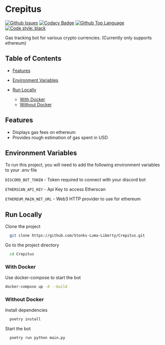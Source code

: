 # Crepitus

[![Github Issues](https://img.shields.io/github/issues/Stonks-Luma-Liberty/Crepitus?logo=github\&style=for-the-badge)](https://github.com/Stonks-Luma-Liberty/Crepitus/issues)
[![Codacy Badge](https://img.shields.io/codacy/grade/959e4a142b3043d4b4dbf94646c680a8?logo=codacy\&style=for-the-badge)](https://www.codacy.com/gh/Stonks-Luma-Liberty/Crepitus/dashboard?utm_source=github.com\&utm_medium=referral\&utm_content=Stonks-Luma-Liberty/Crepitus\&utm_campaign=Badge_Grade)
[![Github Top Language](https://img.shields.io/github/languages/top/Stonks-Luma-Liberty/Crepitus?logo=python\&style=for-the-badge)](https://www.python.org)
[![Code style: black](https://img.shields.io/badge/code%20style-black-000000.svg?style=for-the-badge)](https://github.com/psf/black)

Gas tracking bot for various crypto currencies. (Currently only supports ethereum)

## Table of Contents

*   [Features](#features)

*   [Environment Variables](#environment-variables)

*   [Run Locally](#run-locally)

    *   [With Docker](#with-docker)
    *   [Without Docker](#without-docker)

## Features

*   Displays gas fees on ethereum
*   Provides rough estimation of gas spent in USD

## Environment Variables

To run this project, you will need to add the following environment variables to your .env file

`DISCORD_BOT_TOKEN` - Token required to connect with your discord bot

`ETHERSCAN_API_KEY` - Api Key to access Etherscan

`ETHEREUM_MAIN_NET_URL` - Web3 HTTP provider to use for ethereum

## Run Locally

Clone the project

```bash
  git clone https://github.com/Stonks-Luma-Liberty/Crepitus.git
```

Go to the project directory

```bash
  cd Crepitus
```

### With Docker

Use docker-compose to start the bot

```bash
docker-compose up -d --build
```

### Without Docker

Install dependencies

```bash
  poetry install
```

Start the bot

```bash
  poetry run python main.py
```
